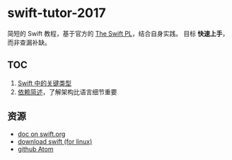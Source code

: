 # swift-tutor-2017
简短的 Swift 教程，基于官方的 [The Swift PL](https://swift.org/documentation/#the-swift-programming-language)，结合自身实践。
目标 **快速上手**，而非查漏补缺。

## TOC
1. [Swift 中的关键类型](doc/20170407-swift-tutor-类型.md)
1. [依赖简述](doc/20170408-swift-tutor-依赖.md)，了解架构比语言细节重要


## 资源
- [doc on swift.org](https://swift.org/documentation)
- [download swift (for linux)](https://swift.org/download/)
- [github Atom](https://github.com/atom/atom/)
